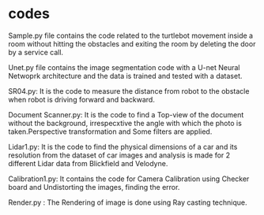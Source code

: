 # codes
Sample.py file contains the code related to the turtlebot movement inside a room without hitting the obstacles and exiting the room by deleting the door by a service call.

Unet.py file contains the image segmentation code with a U-net Neural Netwoprk architecture and the data is trained and tested with a dataset.

SR04.py:  It is the code to measure the distance from robot to the obstacle when robot is driving forward and backward.

Document Scanner.py: It is the code to find a Top-view of the document without the background, irrespecxtive the angle with which the photo is taken.Perspective transformation and Some filters are applied.

Lidar1.py: It is the code to find the physical dimensions of a car and its resolution from the dataset of car images and analysis is made for 2 different Lidar data from Blickfield and Velodyne.

Calibration1.py: It contains the code for Camera Calibration using Checker board and Undistorting the images, finding the error.

Render.py : The Rendering of image is done using Ray casting technique.
